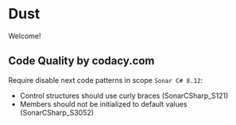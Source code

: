 # Dust

Welcome!



## Code Quality by codacy.com

Require disable next code patterns in scope `Sonar C# 8.12`:

- Control structures should use curly braces (SonarCSharp_S121)
- Members should not be initialized to default values (SonarCSharp_S3052)
